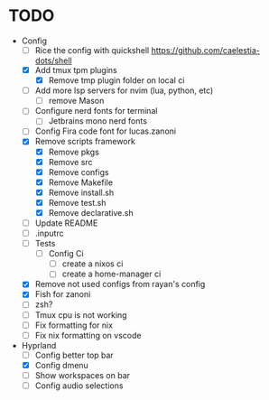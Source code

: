 
# TODO

- Config
  - [ ] Rice the config with quickshell https://github.com/caelestia-dots/shell
  - [x] Add tmux tpm plugins
    - [x] Remove tmp plugin folder on local ci
  - [ ] Add more lsp servers for nvim (lua, python, etc)
    - [ ] remove Mason
  - [ ] Configure nerd fonts for terminal
    - [ ] Jetbrains mono nerd fonts
  - [ ] Config Fira code font for lucas.zanoni
  - [x] Remove scripts framework
    - [x] Remove pkgs
    - [x] Remove src
    - [x] Remove configs
    - [x] Remove Makefile
    - [x] Remove install.sh
    - [x] Remove test.sh
    - [x] Remove declarative.sh
  - [ ] Update README
  - [ ] .inputrc
  - [ ] Tests
    - [ ] Config Ci
      - [ ] create a nixos ci
      - [ ] create a home-manager ci
  - [x] Remove not used configs from rayan's config
  - [x] Fish for zanoni
  - [ ] zsh?
  - [ ] Tmux cpu is not working
  - [ ] Fix formatting for nix
  - [ ] Fix nix formatting on vscode

- Hyprland
  - [ ] Config better top bar
  - [x] Config dmenu
  - [ ] Show workspaces on bar
  - [ ] Config audio selections